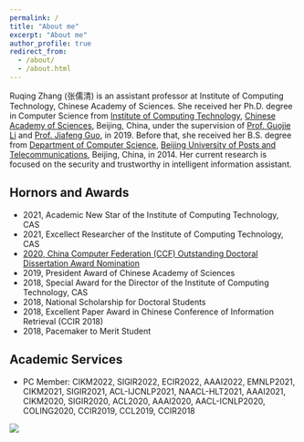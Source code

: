 ```yaml
---
permalink: /
title: "About me"
excerpt: "About me"
author_profile: true
redirect_from: 
  - /about/
  - /about.html
---
```


Ruqing Zhang (张儒清) is an assistant professor at Institute of Computing Technology, Chinese Academy of Sciences. She received her Ph.D. degree in Computer Science from <a href='http://www.ict.ac.cn'>Institute of Computing Technology</a>, <a href='http://www.cas.cn'>Chinese Academy of Sciences</a>, Beijing, China, under the supervision of <a href='http://www.ict.cas.cn/sourcedb_2018_ict_cas/cn/jssrck/200909/t20090917_2496654.html'> Prof. Guojie Li</a> and <a href='http://www.bigdatalab.ac.cn/~gjf/'>Prof. Jiafeng Guo</a>, in 2019. Before that, she received her B.S. degree from <a href='https://scs.bupt.edu.cn'>Department of Computer Science</a>, <a href='https://www.bupt.edu.cn'>Beijing University of Posts and Telecommunications</a>, Beijing, China, in 2014. Her current research is focused on the security and trustworthy in intelligent information assistant.



Hornors and Awards
------
<ul>
 <li>
2021, Academic New Star of the Institute of Computing Technology, CAS
</li>
 <li>
2021, Excellect Researcher of the Institute of Computing Technology, CAS
</li>
<li>
<a href='https://www.ccf.org.cn/yxbsxwlwjtm/2021-01-14/721439.shtml'>2020, China Computer Federation (CCF) Outstanding Doctoral Dissertation Award Nomination </a>
 </li>
<li>
2019, President Award of Chinese Academy of Sciences
</li>
<!-- <li>
2019, SIGIR Student Travel Award
</li> -->
<li>
2018, Special Award for the Director of the Institute of Computing Technology, CAS
</li>
<li>
2018, National Scholarship for Doctoral Students
</li>
<li>
2018, Excellent Paper Award in Chinese Conference of Information Retrieval (CCIR 2018)
</li>
<li>
2018, Pacemaker to Merit Student
</li>
</ul>

Academic Services
------
<ul>
 <li>
PC Member: CIKM2022, SIGIR2022, ECIR2022, AAAI2022, EMNLP2021, CIKM2021, SIGIR2021, ACL-IJCNLP2021, NAACL-HLT2021, AAAI2021, CIKM2020, SIGIR2020, ACL2020, AAAI2020, AACL-ICNLP2020, COLING2020, CCIR2019, CCL2019, CCIR2018
 </li>
</ul>

<style>
.container{
  width: 100%;
  text-align: center;
}
</style>

<a href="https://clustrmaps.com/site/1bnut"  title="Visit tracker"><img src="//www.clustrmaps.com/map_v2.png?d=znV8pNbPke_bsXMs1IANpaMX5uPcELB99Wojbw0EZ2U&cl=ffffff" /></a>
</div>

